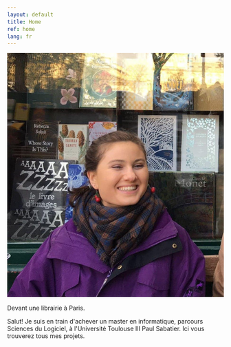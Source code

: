 ```yaml
---
layout: default
title: Home
ref: home
lang: fr
---
```


<div class="profile">
<img src="files/profiles/library_laugh.jpg">
<p>Devant une librairie à Paris.</p>
</div>

Salut! Je suis en train d'achever un master en informatique, parcours Sciences du Logiciel, à l'Université Toulouse III Paul Sabatier. Ici vous trouverez tous mes projets.
